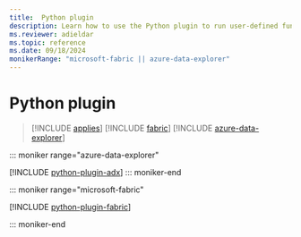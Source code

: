 ```yaml
---
title:  Python plugin
description: Learn how to use the Python plugin to run user-defined functions using a Python script.
ms.reviewer: adieldar
ms.topic: reference
ms.date: 09/18/2024
monikerRange: "microsoft-fabric || azure-data-explorer"
---
```

# Python plugin

> [!INCLUDE [applies](../includes/applies-to-version/applies.md)] [!INCLUDE [fabric](../includes/applies-to-version/fabric.md)] [!INCLUDE [azure-data-explorer](../includes/applies-to-version/azure-data-explorer.md)]

::: moniker range="azure-data-explorer"

[!INCLUDE [python-plugin-adx](../includes/python-plugin-adx.md)]
::: moniker-end

::: moniker range="microsoft-fabric"

[!INCLUDE [python-plugin-fabric](../includes/python-plugin-fabric.md)]

::: moniker-end
